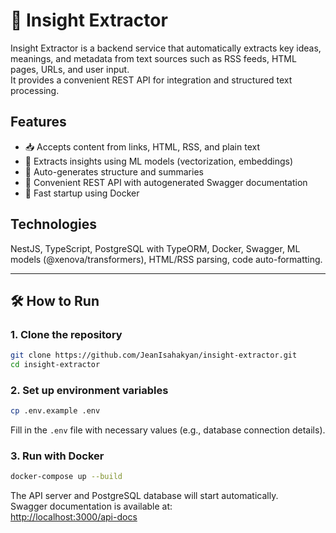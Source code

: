 # 🧠 Insight Extractor

Insight Extractor is a backend service that automatically extracts key ideas, meanings, and metadata from text sources such as RSS feeds, HTML pages, URLs, and user input.  
It provides a convenient REST API for integration and structured text processing.

## Features
- 📥 Accepts content from links, HTML, RSS, and plain text
- 🧠 Extracts insights using ML models (vectorization, embeddings)
- 🧾 Auto-generates structure and summaries
- 🔌 Convenient REST API with autogenerated Swagger documentation
- 🐳 Fast startup using Docker

## Technologies

NestJS, TypeScript, PostgreSQL with TypeORM, Docker, Swagger, ML models (@xenova/transformers), HTML/RSS parsing, code auto-formatting.

---

## 🛠 How to Run

### 1. Clone the repository
```bash
git clone https://github.com/JeanIsahakyan/insight-extractor.git
cd insight-extractor
```

### 2. Set up environment variables
```bash
cp .env.example .env
```
Fill in the `.env` file with necessary values (e.g., database connection details).

### 3. Run with Docker
```bash
docker-compose up --build
```

The API server and PostgreSQL database will start automatically.  
Swagger documentation is available at:  
[http://localhost:3000/api-docs](http://localhost:3000/api-docs)
